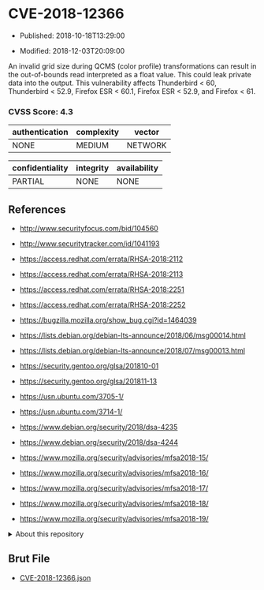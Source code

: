 # CVE-2018-12366

- Published: 2018-10-18T13:29:00

- Modified: 2018-12-03T20:09:00

An invalid grid size during QCMS (color profile) transformations can result in the out-of-bounds read interpreted as a float value. This could leak private data into the output. This vulnerability affects Thunderbird < 60, Thunderbird < 52.9, Firefox ESR < 60.1, Firefox ESR < 52.9, and Firefox < 61.

### CVSS Score: **4.3**

| authentication | complexity | vector |
| --- | --- | --- |
| NONE | MEDIUM | NETWORK |

| confidentiality | integrity | availability |
| --- | --- | --- |
| PARTIAL | NONE | NONE |

## References

* http://www.securityfocus.com/bid/104560

* http://www.securitytracker.com/id/1041193

* https://access.redhat.com/errata/RHSA-2018:2112

* https://access.redhat.com/errata/RHSA-2018:2113

* https://access.redhat.com/errata/RHSA-2018:2251

* https://access.redhat.com/errata/RHSA-2018:2252

* https://bugzilla.mozilla.org/show_bug.cgi?id=1464039

* https://lists.debian.org/debian-lts-announce/2018/06/msg00014.html

* https://lists.debian.org/debian-lts-announce/2018/07/msg00013.html

* https://security.gentoo.org/glsa/201810-01

* https://security.gentoo.org/glsa/201811-13

* https://usn.ubuntu.com/3705-1/

* https://usn.ubuntu.com/3714-1/

* https://www.debian.org/security/2018/dsa-4235

* https://www.debian.org/security/2018/dsa-4244

* https://www.mozilla.org/security/advisories/mfsa2018-15/

* https://www.mozilla.org/security/advisories/mfsa2018-16/

* https://www.mozilla.org/security/advisories/mfsa2018-17/

* https://www.mozilla.org/security/advisories/mfsa2018-18/

* https://www.mozilla.org/security/advisories/mfsa2018-19/

<details>
<summary>About this repository</summary> 

  This repository is part of the project [Live Hack CVE](https://github.com/Live-Hack-CVE). Main website can be found [www.live-hack.org](https://www.live-hack.org) 
  
  Made by [Sn0wAlice](https://github.com/Sn0wAlice) for the people that care about security and need to have a feed of the latest CVEs. Hope you enjoy it, don't forget to star the repo and follow me on [Twitter](https://twitter.com/Sn0wAlice) and [Github](https://github.com/Sn0wAlice). And that is my [personnal website](https://www.alice-snow.me/)

  - [Home Page](https://github.com/Live-Hack-CVE)
  - [Framework](https://github.com/Live-Hack-CVE/cve-framework)
  - [CVE database](https://github.com/Live-Hack-CVE/full_database)
  - [Changelog](https://github.com/Live-Hack-CVE/Changelog)
</details>

## Brut File

* [CVE-2018-12366.json](https://raw.githubusercontent.com/Live-Hack-CVE/full_database/main/cves/2018/CVE-2018-12366.json)

